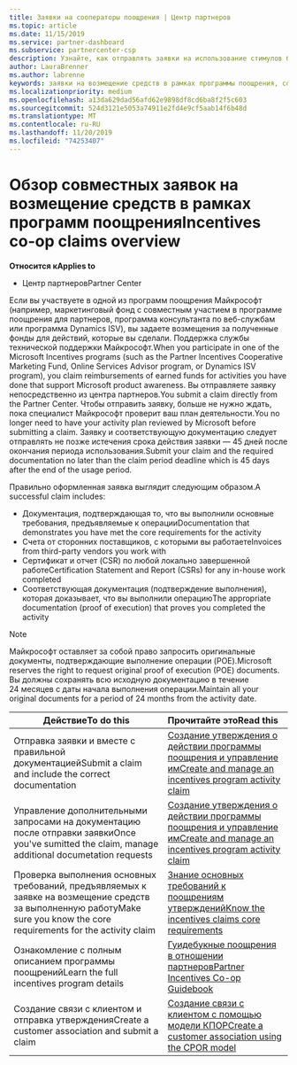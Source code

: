 ```yaml
---
title: Заявки на сооператоры поощрения | Центр партнеров
ms.topic: article
ms.date: 11/15/2019
ms.service: partner-dashboard
ms.subservice: partnercenter-csp
description: Узнайте, как отправлять заявки на использование стимулов без предварительного требования, чтобы проверить план действий.
author: LauraBrenner
ms.author: labrenne
keywords: заявки на возмещение средств в рамках программы поощрения, совместные заявки, совместные фонды
ms.localizationpriority: medium
ms.openlocfilehash: a13da629dad56afd62e9898df8cd6ba8f2f5c603
ms.sourcegitcommit: 524d3121e5053a74911e2fd4e9cf5aab14f6b48d
ms.translationtype: MT
ms.contentlocale: ru-RU
ms.lasthandoff: 11/20/2019
ms.locfileid: "74253407"
---
```

# <a name="incentives-co-op-claims-overview"></a><span data-ttu-id="16c94-104">Обзор совместных заявок на возмещение средств в рамках программ поощрения</span><span class="sxs-lookup"><span data-stu-id="16c94-104">Incentives co-op claims overview</span></span>

<span data-ttu-id="16c94-105">**Относится к**</span><span class="sxs-lookup"><span data-stu-id="16c94-105">**Applies to**</span></span>

- <span data-ttu-id="16c94-106">Центр партнеров</span><span class="sxs-lookup"><span data-stu-id="16c94-106">Partner Center</span></span>

<span data-ttu-id="16c94-107">Если вы участвуете в одной из программ поощрения Майкрософт (например, маркетинговый фонд с совместным участием в программе поощрения для партнеров, программа консультанта по веб-службам или программа Dynamics ISV), вы задаете возмещения за полученные фонды для действий, которые вы сделали. Поддержка службы технической поддержки Майкрософт.</span><span class="sxs-lookup"><span data-stu-id="16c94-107">When you participate in one of the Microsoft Incentives programs (such as the Partner Incentives Cooperative Marketing Fund, Online Services Advisor program, or Dynamics ISV program), you claim reimbursements of earned funds for activities you have done that support Microsoft product awareness.</span></span> <span data-ttu-id="16c94-108">Вы отправляете заявку непосредственно из центра партнеров.</span><span class="sxs-lookup"><span data-stu-id="16c94-108">You submit a claim directly from the Partner Center.</span></span> <span data-ttu-id="16c94-109">Чтобы отправить заявку, больше не нужно ждать, пока специалист Майкрософт проверит ваш план деятельности.</span><span class="sxs-lookup"><span data-stu-id="16c94-109">You no longer need to have your activity plan reviewed by Microsoft before submitting a claim.</span></span> <span data-ttu-id="16c94-110">Заявку и соответствующую документацию следует отправлять не позже истечения срока действия заявки — 45 дней после окончания периода использования.</span><span class="sxs-lookup"><span data-stu-id="16c94-110">Submit your claim and the required documentation no later than the claim period deadline which is 45 days after the end of the usage period.</span></span> 

<span data-ttu-id="16c94-111">Правильно оформленная заявка выглядит следующим образом.</span><span class="sxs-lookup"><span data-stu-id="16c94-111">A successful claim includes:</span></span>

- <span data-ttu-id="16c94-112">Документация, подтверждающая то, что вы выполнили основные требования, предъявляемые к операции</span><span class="sxs-lookup"><span data-stu-id="16c94-112">Documentation that demonstrates you have met the core requirements for the activity</span></span>
- <span data-ttu-id="16c94-113">Счета от сторонних поставщиков, с которыми вы работаете</span><span class="sxs-lookup"><span data-stu-id="16c94-113">Invoices from third-party vendors you work with</span></span>
- <span data-ttu-id="16c94-114">Сертификат и отчет (CSR) по любой локально завершенной работе</span><span class="sxs-lookup"><span data-stu-id="16c94-114">Certification Statement and Report (CSRs) for any in-house work completed</span></span>
- <span data-ttu-id="16c94-115">Соответствующая документация (подтверждение выполнения), которая доказывает, что вы выполнили операцию</span><span class="sxs-lookup"><span data-stu-id="16c94-115">The appropriate documentation (proof of execution) that proves you completed the activity</span></span> 

>[!NOTE]
><span data-ttu-id="16c94-116">Майкрософт оставляет за собой право запросить оригинальные документы, подтверждающие выполнение операции (POE).</span><span class="sxs-lookup"><span data-stu-id="16c94-116">Microsoft reserves the right to request original proof of execution (POE) documents.</span></span> <span data-ttu-id="16c94-117">Вы должны сохранять всю исходную документацию в течение 24 месяцев с даты начала выполнения операции.</span><span class="sxs-lookup"><span data-stu-id="16c94-117">Maintain all your original documents for a period of 24 months from the activity date.</span></span> 

|<span data-ttu-id="16c94-118">**Действие**</span><span class="sxs-lookup"><span data-stu-id="16c94-118">**To do this**</span></span>   |<span data-ttu-id="16c94-119">**Прочитайте это**</span><span class="sxs-lookup"><span data-stu-id="16c94-119">**Read this**</span></span>   |
|-----------------|:--------------------------------------|
|<span data-ttu-id="16c94-120">Отправка заявки и вместе с правильной документацией</span><span class="sxs-lookup"><span data-stu-id="16c94-120">Submit a claim and include the correct documentation</span></span>|[<span data-ttu-id="16c94-121">Создание утверждения о действии программы поощрения и управление им</span><span class="sxs-lookup"><span data-stu-id="16c94-121">Create and manage an incentives program activity claim</span></span>](create-incentives-claims.md)|
|<span data-ttu-id="16c94-122">Управление дополнительными запросами на документацию после отправки заявки</span><span class="sxs-lookup"><span data-stu-id="16c94-122">Once you've sumitted the claim, manage additional documetation requests</span></span>|[<span data-ttu-id="16c94-123">Создание утверждения о действии программы поощрения и управление им</span><span class="sxs-lookup"><span data-stu-id="16c94-123">Create and manage an incentives program activity claim</span></span>](create-incentives-claims.md)  |
|<span data-ttu-id="16c94-124">Проверка выполнения основных требований, предъявляемых к заявке на возмещение средств за выполненную работу</span><span class="sxs-lookup"><span data-stu-id="16c94-124">Make sure you know the core requirements for the activity claim</span></span>|[<span data-ttu-id="16c94-125">Знание основных требований к поощрениям утверждений</span><span class="sxs-lookup"><span data-stu-id="16c94-125">Know the incentives claims core requirements</span></span>](core-requirements.md)   |
|<span data-ttu-id="16c94-126">Ознакомление с полным описанием программы поощрений</span><span class="sxs-lookup"><span data-stu-id="16c94-126">Learn the full incentives program details</span></span>|[<span data-ttu-id="16c94-127">Гуидебукные поощрения в отношении партнеров</span><span class="sxs-lookup"><span data-stu-id="16c94-127">Partner Incentives Co-op Guidebook</span></span>](https://assets.microsoft.com/coop-guidebook.pdf)
|<span data-ttu-id="16c94-128">Создание связи с клиентом и отправка утверждения</span><span class="sxs-lookup"><span data-stu-id="16c94-128">Create a customer association and submit a claim</span></span> |[<span data-ttu-id="16c94-129">Создание связи с клиентом с помощью модели КПОР</span><span class="sxs-lookup"><span data-stu-id="16c94-129">Create a customer association using the CPOR model</span></span>](submit-osa-claim.md)|
                                                                                 
                                   
